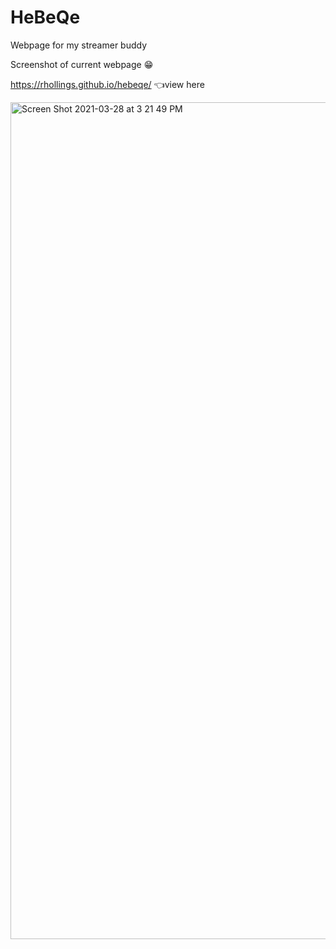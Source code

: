 # HeBeQe
Webpage for my streamer buddy

Screenshot of current webpage 😁

https://rhollings.github.io/hebeqe/ 👈view here

<img width="1339" alt="Screen Shot 2021-03-28 at 3 21 49 PM" src="https://user-images.githubusercontent.com/75183667/112753802-80696c80-8fd9-11eb-83bd-05a4583680f8.png">
